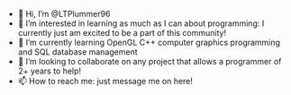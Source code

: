 - 👋 Hi, I’m @LTPlummer96
- 👀 I’m interested in learning as much as I can about programming: I currently just am excited to be a part of this community!
- 🌱 I’m currently learning OpenGL C++ computer graphics programming and SQL database management
- 💞️ I’m looking to collaborate on any project that allows a programmer of 2+ years to help!
- 📫 How to reach me: just message me on here!

<!---
LTPlummer96/LTPlummer96 is a ✨ special ✨ repository because its `README.md` (this file) appears on your GitHub profile.
You can click the Preview link to take a look at your changes.
--->
